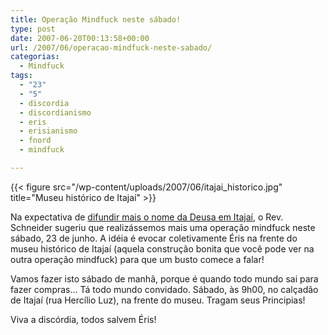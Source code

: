 ```yaml
---
title: Operação Mindfuck neste sábado!
type: post
date: 2007-06-20T00:13:58+00:00
url: /2007/06/operacao-mindfuck-neste-sabado/
categorias:
  - Mindfuck
tags:
  - "23"
  - "5"
  - discordia
  - discordianismo
  - eris
  - erisianismo
  - fnord
  - mindfuck

---
```

{{< figure src="/wp-content/uploads/2007/06/itajai_historico.jpg" title="Museu histórico de Itajaí" >}}

Na expectativa de [difundir mais o nome da Deusa em Itajaí][1], o Rev. Schneider sugeriu que realizássemos mais uma operação mindfuck neste sábado, 23 de junho. A idéia é evocar coletivamente Éris na frente do museu histórico de Itajaí (aquela construção bonita que você pode ver na outra operação mindfuck) para que um busto comece a falar!

Vamos fazer isto sábado de manhã, porque é quando todo mundo sai para fazer compras… Tá todo mundo convidado. Sábado, às 9h00, no calçadão de Itajaí (rua Hercílio Luz), na frente do museu. Tragam seus Principias!

Viva a discórdia, todos salvem Éris!

 [1]: http://malvicioso.com/operacao-mindfuck

